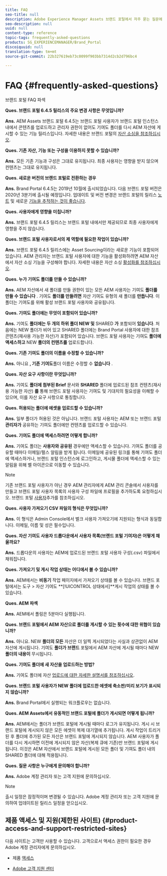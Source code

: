 ```yaml
---
title: FAQ
seo-title: null
description: Adobe Experience Manager Assets 브랜드 포털에서 자주 묻는 질문에 대한 통찰력을 얻을 수 있습니다.
seo-description: null
uuid: null
content-type: reference
topic-tags: frequently-asked-questions
products: SG_EXPERIENCEMANAGER/Brand_Portal
discoiquuid: null
translation-type: tm+mt
source-git-commit: 22b327619eb73c0099f903bb7314d2cb2d796bc4

---
```



# FAQ {#frequently-asked-questions}

브랜드 포털 FAQ 파섹



**Ques. 브랜드 포털 6.4.5 릴리스의 주요 변경 사항은 무엇입니까?**

**Ans.** AEM Assets 브랜드 포털 6.4.5는 브랜드 포털 사용자가 브랜드 포털 인스턴스 내에서 콘텐츠를 업로드하고 관리자 권한이 없어도 기여도 폴더를 다시 AEM 자산에 게시할 수 있는 기능 릴리스입니다.
자세한 내용은 브랜드 포털의 [자산 소싱을 참조하십시오](brand-portal-asset-sourcing.md).



**Ques. 기존 자산, 기능 또는 구성을 이용하지 못할 수 있습니까?**

**Ans.** 모든 기존 기능과 구성은 그대로 유지됩니다. 최종 사용자는 영향을 받지 않으며 컨텐츠는 그대로 유지됩니다.



**Ques. 새로운 버전의 브랜드 포털로 전환하는 경우**

**Ans.** Brand Portal 6.4.5는 2019년 10월에 출시되었습니다. 다음 브랜드 포털 버전은 2020년 3분기에 출시될 예정입니다.
업데이트 및 버전 변경은 브랜드 포털의 릴리스 [노트](brand-portal-release-notes.md) 및 새로운 [기능을 추적하는 것이 좋습니다](whats-new.md).



**Ques. 사용자에게 영향을 미칩니까?**

**Ans.** 브랜드 포털 6.4.5 릴리스는 브랜드 포털 내에서만 제공되므로 최종 사용자에게 영향을 주지 않습니다.



**Ques. 브랜드 포털 사용자로서의 제 역할에 필요한 작업이 있습니까?**

**Ans.** 브랜드 포털 6.4.5 릴리스에는 Asset Sourcing이라는 새로운 기능이 포함되어 있습니다. AEM 관리자는 브랜드 포털 사용자에 대한 기능을 활성화하려면 AEM 자산에서 자산 소싱 기능을 구성해야 합니다. 자세한 내용은 자산 소싱 [활성화를 참조하십시오](brand-portal-configure-asset-sourcing.md).



**Ques. 누가 기여도 폴더를 만들 수 있습니까?**

**Ans.** AEM 자산에서 새 폴더를 만들 권한이 있는 모든 AEM 사용자는 기여도 **폴더를 만들 수 있습니다** . 기여도 **폴더를 만들려면** 자산 기여도 유형의 새 폴더를 **만듭니다**.
이 폴더는 기여도를 위해 활성 브랜드 포털 사용자와 공유됩니다.



**Ques. 기여도 폴더에는 무엇이 포함되어 있습니까?**

**Ans.** 기여도 **폴더에는 두 개의 하위 폴더 NEW 및** SHARED **가** 포함되어 **있습니다**. 처음에는 NEW 폴더가 비어 있고 SHARED 폴더에는 Brand Portal 사용자에 대한 참조 콘텐츠(재사용 가능한 자산)가 포함되어 있습니다.
브랜드 포털 사용자는 기여도 **폴더에 액세스하고** NEW **폴더의 컨텐츠를** 업로드합니다.



**Ques.  기존 기여도 폴더의 이름을 수정할 수 있습니까?**

**Ans.** 아니요 **, 기존 기여도**&#x200B;폴더 이름은 수정할 수 **없습니다** .



**Ques. 자산 요구 사항이란 무엇입니까?**

**Ans.** 기여도 **폴더에 첨부된 Brief** 문서와 **SHARED** 폴더에 업로드된 참조 컨텐츠(재사용 가능한 자산) **를** 통해 브랜드 포털 사용자는 기여도 및 기대치의 필요성을 이해할 수 있으며, 이를 자산 요구 사항으로 통칭합니다.



**Ques. 허용되는 폴더에 에셋을 업로드할 수 있습니까?**

**Ans.** 일부 폴더가 허용된 것은 아닙니다. 브랜드 포털 사용자는 AEM 또는 브랜드 포털 **관리자가** 공유하는 기여도 폴더에만 컨텐츠를 업로드할 수 있습니다.



**Ques. 기여도 폴더에 액세스하려면 어떻게 합니까?**

**Ans.** 기여도 폴더는 **사용자와 공유된** 경우에만 액세스할 수 있습니다. 기여도 폴더를 공유할 때마다 이메일/펄스 알림을 받게 됩니다. 이메일에 공유된 링크를 통해 기여도 폴더에 액세스하거나, 브랜드 포털 인스턴스에 로그인하고, 게시물 폴더에 액세스할 수 있는 알림을 위해 벨 아이콘으로 이동할 수 있습니다.

>[!NOTE]
>
>기존 브랜드 포털 사용자가 아닌 경우 AEM 관리자에게 AEM 관리 콘솔에서 사용자를 만들고 브랜드 포털 사용자 목록의 사용자 구성 파일에 프로필을 추가하도록 요청하십시오. 브랜드 포털 [사용자](brand-portal-configure-asset-sourcing.md)추가를 참조하십시오.



**Ques. 사용자 가져오기 CSV 파일의 형식은 무엇입니까?**

**Ans.** 이 형식은 Admin Console에서 벌크 사용자 가져오기에 지원되는 형식과 동일합니다. 이메일, 이름 및 성은 필수입니다.



**Ques. 자산 기여도 사용자 드롭다운에서 사용자 목록(브랜드 포털 기여자)은 어떻게 채울까요?**

**Ans.** 드롭다운의 사용자는 AEM에 업로드된 브랜드 포털 사용자 구성(.csv) 파일에서 채워집니다.



**Ques. 가져오기 및 게시 작업 상태는 어디에서 볼 수 있습니까?**

**Ans.** AEM에서는 **비동기** 작업 페이지에서 가져오기 상태를 볼 수 있습니다. 브랜드 포털에서는 도구 > 자산 기여도 **[!UICONTROL 상태에서]**게시 작업의 상태를 볼 수 있습니다.



**Ques. AEM 파섹**

**Ans.** AEM에서 폴링은 5분마다 실행됩니다.



**Ques. 브랜드 포털에서 AEM 자산으로 폴더를 게시할 수 있는 횟수에 대한 위협이 있습니까?**

**Ans.** 아니요. NEW **폴더의 모든** 자산은 더 일찍 게시되었다는 사실과 상관없이 AEM 자산에 게시됩니다. 기여도 **폴더가 브랜드** 포털에서 AEM 자산에 게시될 때마다 NEW **폴더의 내용이** 무시됩니다.



**Ques. 기여도 폴더에 새 자산을 업로드하는 방법?**

**Ans.** 기여도 폴더에 자산 [업로드에 대한 자세한 설명서를 참조하십시오](brand-portal-upload-assets-to-contribution-folder.md).



**Ques. 브랜드 포털 사용자가 NEW 폴더에 업로드한 에셋에 축소판/미리 보기가 표시되지 않습니까?**

**Ans.** Brand Portal에서 실행되는 워크플로우는 없습니다.



**Ques. AEM Assets에서 유동적인 브랜드 포털에 폴더가 게시되면 어떻게 됩니까?**

**Ans.** AEM에서는 폴더가 브랜드 포털에 게시될 때마다 로그가 유지됩니다. 게시 시 브랜드 포털에 게시되지 않은 모든 에셋이 복제 대기열에 추가됩니다. 게시 작업이 트리거된 후 폴더에 추가된 모든 자산은 브랜드 포털에 게시되지 않습니다. AEM 사용자가 폴더를 다시 게시하면 이전에 게시되지 않은 자산(복제 큐에 기존)만 브랜드 포털에 게시됩니다.
이것은 AEM 자산에서 브랜드 포털에 게시된 모든 폴더 및 기여도 폴더 내의 SHARED 폴더에 대해 적용됩니다.



**Ques. 질문 사항은 누구에게 문의해야 합니까?**

**Ans.** Adobe 계정 관리자 또는 고객 지원에 문의하십시오.


>[!NOTE]
>
>출시 일정은 잠정적이며 변경될 수 있습니다. Adobe 계정 관리자 또는 고객 지원에 문의하여 업데이트된 릴리스 일정을 얻으십시오.




## 제품 액세스 및 지원(제한된 사이트) {#product-access-and-support-restricted-sites}

다음 사이트는 고객만 사용할 수 있습니다. 고객으로서 액세스 권한이 필요한 경우 Adobe 계정 관리자에게 문의하십시오.

* [](https://daycare.day.com) 제품 [액세스](https://login.marketing.adobe.com)

* [Adobe 고객 지원 센터](https://helpx.adobe.com/contact.html)
